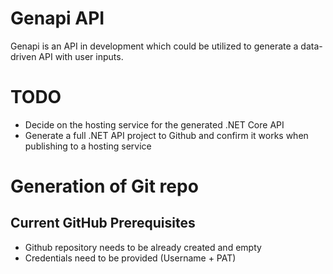 ﻿# Genapi API
Genapi is an API in development which could be utilized to generate a data-driven API with user inputs.

# TODO
- Decide on the hosting service for the generated .NET Core API
- Generate a full .NET API project to Github and confirm it works when publishing to a hosting service


# Generation of Git repo
## Current GitHub Prerequisites
- Github repository needs to be already created and empty
- Credentials need to be provided (Username + PAT)
